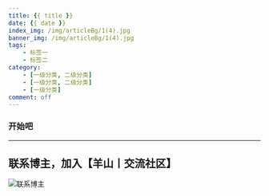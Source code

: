 ```yaml
---
title: {{ title }}
date: {{ date }}
index_img: /img/articleBg/1(4).jpg
banner_img: /img/articleBg/1(4).jpg
tags:
    - 标签一
    - 标签二
category:
    - [一级分类, 二级分类]
    - [一级分类, 二级分类]
    - [一级分类]
comment: off
---
```


### 开始吧

---

## 联系博主，加入【羊山丨交流社区】
![联系博主](/img/icon/wechatFindMe.png)
